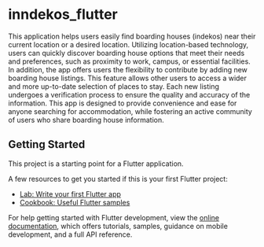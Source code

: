 # inndekos_flutter

This application helps users easily find boarding houses (indekos) near their current location or a desired location. Utilizing location-based technology, users can quickly discover boarding house options that meet their needs and preferences, such as proximity to work, campus, or essential facilities.  In addition, the app offers users the flexibility to contribute by adding new boarding house listings. This feature allows other users to access a wider and more up-to-date selection of places to stay. Each new listing undergoes a verification process to ensure the quality and accuracy of the information. This app is designed to provide convenience and ease for anyone searching for accommodation, while fostering an active community of users who share boarding house information.

## Getting Started

This project is a starting point for a Flutter application.

A few resources to get you started if this is your first Flutter project:

- [Lab: Write your first Flutter app](https://docs.flutter.dev/get-started/codelab)
- [Cookbook: Useful Flutter samples](https://docs.flutter.dev/cookbook)

For help getting started with Flutter development, view the
[online documentation](https://docs.flutter.dev/), which offers tutorials,
samples, guidance on mobile development, and a full API reference.
